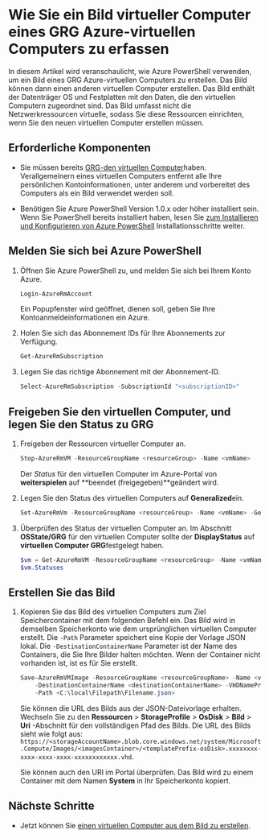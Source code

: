 <properties
    pageTitle="Erfassen Sie ein Bild virtuellen Computer aus GRG Azure-virtuellen Computer | Microsoft Azure"
    description="Erfahren Sie, wie ein Bild virtueller Computer aus in das Modell zur Bereitstellung von Ressourcenmanager erstellt einen GRG Azure-virtuellen erfassen"
    services="virtual-machines-windows"
    documentationCenter=""
    authors="cynthn"
    manager="timlt"
    editor=""
    tags="azure-resource-manager"/>

<tags
    ms.service="virtual-machines-windows"
    ms.workload="infrastructure-services"
    ms.tgt_pltfrm="vm-windows"
    ms.devlang="na"
    ms.topic="article"
    ms.date="10/20/2016"
    ms.author="cynthn"/>

# <a name="how-to-capture-a-vm-image-from-a-generalized-azure-vm"></a>Wie Sie ein Bild virtueller Computer eines GRG Azure-virtuellen Computers zu erfassen


In diesem Artikel wird veranschaulicht, wie Azure PowerShell verwenden, um ein Bild eines GRG Azure-virtuellen Computers zu erstellen. Das Bild können dann einen anderen virtuellen Computer erstellen. Das Bild enthält der Datenträger OS und Festplatten mit den Daten, die den virtuellen Computern zugeordnet sind. Das Bild umfasst nicht die Netzwerkressourcen virtuelle, sodass Sie diese Ressourcen einrichten, wenn Sie den neuen virtuellen Computer erstellen müssen. 


## <a name="prerequisites"></a>Erforderliche Komponenten

- Sie müssen bereits [GRG-den virtuellen Computer](virtual-machines-windows-generalize-vhd.md)haben. Verallgemeinern eines virtuellen Computers entfernt alle Ihre persönlichen Kontoinformationen, unter anderem und vorbereitet des Computers als ein Bild verwendet werden soll.

- Benötigen Sie Azure PowerShell Version 1.0.x oder höher installiert sein. Wenn Sie PowerShell bereits installiert haben, lesen Sie [zum Installieren und Konfigurieren von Azure PowerShell](../powershell-install-configure.md) Installationsschritte weiter.


## <a name="log-in-to-azure-powershell"></a>Melden Sie sich bei Azure PowerShell

1. Öffnen Sie Azure PowerShell zu, und melden Sie sich bei Ihrem Konto Azure.

    ```powershell
    Login-AzureRmAccount
    ```

    Ein Popupfenster wird geöffnet, dienen soll, geben Sie Ihre Kontoanmeldeinformationen ein Azure.

2. Holen Sie sich das Abonnement IDs für Ihre Abonnements zur Verfügung.

    ```powershell
    Get-AzureRmSubscription
    ```

3. Legen Sie das richtige Abonnement mit der Abonnement-ID.

    ```powershell
    Select-AzureRmSubscription -SubscriptionId "<subscriptionID>"
    ```

## <a name="deallocate-the-vm-and-set-the-state-to-generalized"></a>Freigeben Sie den virtuellen Computer, und legen Sie den Status zu GRG       

1. Freigeben der Ressourcen virtueller Computer an.

    ```powershell
    Stop-AzureRmVM -ResourceGroupName <resourceGroup> -Name <vmName>
    ```

    Der *Status* für den virtuellen Computer im Azure-Portal von **weiterspielen** auf **beendet (freigegeben)**geändert wird.

2. Legen Sie den Status des virtuellen Computers auf **Generalized**ein. 

    ```powershell
    Set-AzureRmVm -ResourceGroupName <resourceGroup> -Name <vmName> -Generalized
    ```

3. Überprüfen des Status der virtuellen Computer an. Im Abschnitt **OSState/GRG** für den virtuellen Computer sollte der **DisplayStatus** auf **virtuellen Computer GRG**festgelegt haben.  

    ```powershell
    $vm = Get-AzureRmVM -ResourceGroupName <resourceGroup> -Name <vmName> -Status
    $vm.Statuses
    ```

## <a name="create-the-image"></a>Erstellen Sie das Bild 

1. Kopieren Sie das Bild des virtuellen Computers zum Ziel Speichercontainer mit dem folgenden Befehl ein. Das Bild wird in demselben Speicherkonto wie dem ursprünglichen virtuellen Computer erstellt. Die `-Path` Parameter speichert eine Kopie der Vorlage JSON lokal. Die `-DestinationContainerName` Parameter ist der Name des Containers, die Sie Ihre Bilder halten möchten. Wenn der Container nicht vorhanden ist, ist es für Sie erstellt.

    ```powershell
    Save-AzureRmVMImage -ResourceGroupName <resourceGroupName> -Name <vmName> `
        -DestinationContainerName <destinationContainerName> -VHDNamePrefix <templateNamePrefix> `
        -Path <C:\local\Filepath\Filename.json>
    ```

    Sie können die URL des Bilds aus der JSON-Dateivorlage erhalten. Wechseln Sie zu den **Ressourcen** > **StorageProfile** > **OsDisk** > **Bild** > **Uri** -Abschnitt für den vollständigen Pfad des Bilds. Die URL des Bilds sieht wie folgt aus: `https://<storageAccountName>.blob.core.windows.net/system/Microsoft.Compute/Images/<imagesContainer>/<templatePrefix-osDisk>.xxxxxxxx-xxxx-xxxx-xxxx-xxxxxxxxxxxx.vhd`.
    
    Sie können auch den URI im Portal überprüfen. Das Bild wird zu einem Container mit dem Namen **System** in Ihr Speicherkonto kopiert. 


## <a name="next-steps"></a>Nächste Schritte

- Jetzt können Sie [einen virtuellen Computer aus dem Bild zu erstellen](virtual-machines-windows-create-vm-generalized.md).


